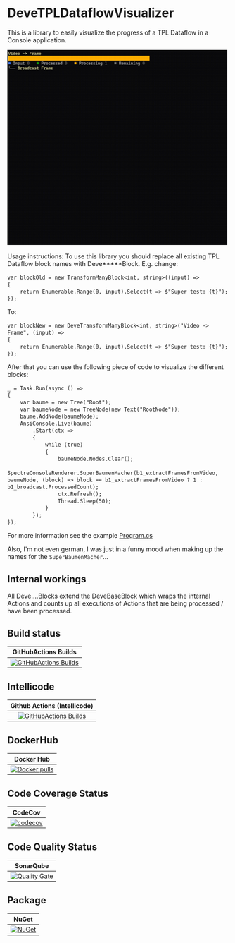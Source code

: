 # DeveTPLDataflowVisualizer

This is a library to easily visualize the progress of a TPL Dataflow in a Console application.

<img src="visualizer.gif" width="500">

Usage instructions:
To use this library you should replace all existing TPL Dataflow block names with Deve*****Block. E.g. change:

```
var blockOld = new TransformManyBlock<int, string>((input) =>
{
    return Enumerable.Range(0, input).Select(t => $"Super test: {t}");
});
```
To:

```
var blockNew = new DeveTransformManyBlock<int, string>("Video -> Frame", (input) =>
{
    return Enumerable.Range(0, input).Select(t => $"Super test: {t}");
});
```

After that you can use the following piece of code to visualize the different blocks:

```
_ = Task.Run(async () =>
{
    var baume = new Tree("Root");
    var baumeNode = new TreeNode(new Text("RootNode"));
    baume.AddNode(baumeNode);
    AnsiConsole.Live(baume)
        .Start(ctx =>
        {
            while (true)
            {
                baumeNode.Nodes.Clear();
                SpectreConsoleRenderer.SuperBaumenMacher(b1_extractFramesFromVideo, baumeNode, (block) => block == b1_extractFramesFromVideo ? 1 : b1_broadcast.ProcessedCount);
                ctx.Refresh();
                Thread.Sleep(50);
            }
        });
});
```

For more information see the example [Program.cs](DeveTPLDataflowVisualizer.ConsoleApp/Program.cs)

Also, I'm not even german, I was just in a funny mood when making up the names for the `SuperBaumenMacher`...

## Internal workings

All Deve....Blocks extend the DeveBaseBlock which wraps the internal Actions and counts up all executions of Actions that are being processed / have been processed.

## Build status

| GitHubActions Builds |
|:--------------------:|
| [![GitHubActions Builds](https://github.com/devedse/DeveTPLDataflowVisualizer/workflows/GitHubActionsBuilds/badge.svg)](https://github.com/devedse/DeveTPLDataflowVisualizer/actions/workflows/githubactionsbuilds.yml) |

## Intellicode

|  Github Actions (Intellicode) |
|:-----------------------------:|
| [![GitHubActions Builds](https://github.com/devedse/DeveTPLDataflowVisualizer/workflows/GitHubActionsBuilds/badge.svg)](https://github.com/devedse/DeveTPLDataflowVisualizer/actions?query=GitHubActionsBuilds) |

## DockerHub

| Docker Hub |
|:----------:|
| [![Docker pulls](https://img.shields.io/docker/v/devedse/devetpldataflowvisualizerconsoleapp)](https://hub.docker.com/r/devedse/devetpldataflowvisualizerconsoleapp/) |

## Code Coverage Status

| CodeCov |
|:-------:|
| [![codecov](https://codecov.io/gh/devedse/DeveTPLDataflowVisualizer/branch/master/graph/badge.svg)](https://codecov.io/gh/devedse/DeveTPLDataflowVisualizer) |

## Code Quality Status

| SonarQube |
|:---------:|
| [![Quality Gate](https://sonarcloud.io/api/project_badges/measure?project=DeveTPLDataflowVisualizer&metric=alert_status)](https://sonarcloud.io/dashboard?id=DeveTPLDataflowVisualizer) |

## Package

| NuGet |
|:-----:|
| [![NuGet](https://img.shields.io/nuget/v/DeveTPLDataflowVisualizer.svg)](https://www.nuget.org/packages/DeveTPLDataflowVisualizer/) |